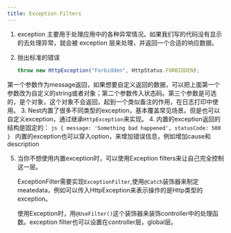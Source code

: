 ```yaml
---
title: Exception Filters
---
```


1. exception 主要用于处理应用中的各种异常情况。如果我们写的代码没有显示的去处理异常，就会被 exception 层来处理，并返回一个合适的响应数据。
2. 抛出标准的错误

   ```js
   throw new HttpException("Forbidden", HttpStatus.FORBIDDEN);
   ```

  第一个参数作为message返回，如果想要自定义返回的数据，可以把上面第一个参数改为自定义的string或者对象；第二个参数传入状态码。第三个参数是可选的，是个对象，这个对象不会返回，起到一个类似备注的作用，在日志打印中使用。
3. Nest内置了很多不同类型的exception，基本覆盖常见场景。但是也可以自定义exception，通过继承`HttpException`来实现。
4. 内置的exception返回的结构是固定的：
    ```js
    {
      message: 'Something bad happened',
      statusCode: 500
    }
    ```
  内置的exception也可以穿入option，来增加错误信息，例如增加cause和description

5. 当你不想使用内置exception时，可以使用Exception filters来让自己完全控制这一层。

    ExceptionFilter需要实现`ExceptionFilter`,使用`@Catch`装饰器来制定meatedata，例如可以传入HttpException来表示操作的是Http类型的exception。

    使用Exception时，用`@UseFilter()`这个装饰器来装饰controller中的处理函数。exception filter也可以设置在controller层，global层。